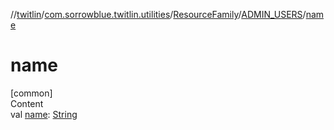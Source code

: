 //[twitlin](../../../index.md)/[com.sorrowblue.twitlin.utilities](../../index.md)/[ResourceFamily](../index.md)/[ADMIN_USERS](index.md)/[name](name.md)



# name  
[common]  
Content  
val [name](name.md): [String](https://kotlinlang.org/api/latest/jvm/stdlib/kotlin/-string/index.html)  



